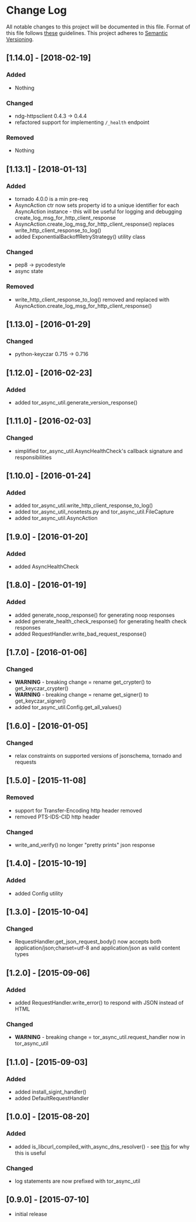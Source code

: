 # Change Log
All notable changes to this project will be documented in this file.
Format of this file follows [these](http://keepachangelog.com/) guidelines.
This project adheres to [Semantic Versioning](http://semver.org/).

## [1.14.0] - [2018-02-19]

### Added

- Nothing

### Changed

- ndg-httpsclient 0.4.3 -> 0.4.4
- refactored support for implementing ```/_health``` endpoint

### Removed

- Nothing

## [1.13.1] - [2018-01-13]

### Added

- tornado 4.0.0 is a min pre-req
- AsyncAction ctr now sets property id to a unique identifier for each
AsyncAction instance - this will be useful for logging and debugging
create_log_msg_for_http_client_response
- AsyncAction.create_log_msg_for_http_client_response()
replaces write_http_client_response_to_log()
- added ExponentialBackoffRetryStrategy() utility class

### Changed

- pep8 -> pycodestyle
- async state

### Removed

- write_http_client_response_to_log() removed and replaced
with AsyncAction.create_log_msg_for_http_client_response()

## [1.13.0] - [2016-01-29]
### Changed
- python-keyczar 0.715 -> 0.716

## [1.12.0] - [2016-02-23]
### Added
- added tor_async_util.generate_version_response()

## [1.11.0] - [2016-02-03]
### Changed
- simplified tor_async_util.AsyncHealthCheck's callback signature
  and responsibilities

## [1.10.0] - [2016-01-24]
### Added
- added tor_async_util.write_http_client_response_to_log()
- added tor_async_util_nosetests.py and tor_async_util.FileCapture
- added tor_async_util.AsyncAction

## [1.9.0] - [2016-01-20]
### Added
- added AsyncHealthCheck

## [1.8.0] - [2016-01-19]
### Added
- added generate_noop_response() for generating noop responses
- added generate_health_check_response() for generating health check responses
- added RequestHandler.write_bad_request_response()

## [1.7.0] - [2016-01-06]
### Changed
- **WARNING** - breaking change = rename get_crypter() to get_keyczar_crypter()
- **WARNING** - breaking change = rename get_signer() to get_keyczar_signer()
- added tor_async_util.Config.get_all_values()

## [1.6.0] - [2016-01-05]
### Changed
- relax constraints on supported versions of jsonschema, tornado and requests

## [1.5.0] - [2015-11-08]
### Removed
- support for Transfer-Encoding http header removed
- removed PTS-IDS-CID http header

### Changed
- write_and_verify() no longer "pretty prints" json response

## [1.4.0] - [2015-10-19]
### Added
- added Config utility

## [1.3.0] - [2015-10-04]
### Changed
- RequestHandler.get_json_request_body() now accepts
both application/json;charset=utf-8
and application/json
as valid content types

## [1.2.0] - [2015-09-06]
### Added
- added RequestHandler.write_error() to respond with JSON
instead of HTML

### Changed
- **WARNING** - breaking change = tor_async_util.request_handler now
in tor_async_util

## [1.1.0] - [2015-09-03]
### Added
- added install_sigint_handler()
- added DefaultRequestHandler

## [1.0.0] - [2015-08-20]
### Added
- added is_libcurl_compiled_with_async_dns_resolver() - see
[this](http://tornado.readthedocs.org/en/latest/httpclient.html)
for why this is useful

### Changed
- log statements are now prefixed with tor_async_util

## [0.9.0] - [2015-07-10]
- initial release
